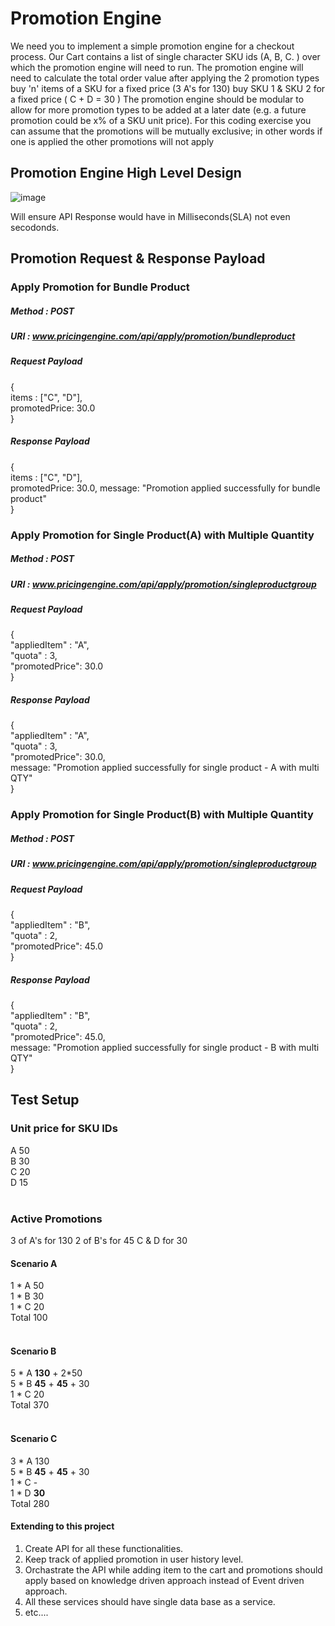 # Promotion Engine
We need you to implement a simple promotion engine for a checkout process. Our Cart contains a list of single character SKU ids (A, B, C.	) over which the promotion engine will need to run.
The promotion engine will need to calculate the total order value after applying the 2 promotion types
buy 'n' items of a SKU for a fixed price (3 A's for 130)
buy SKU 1 & SKU 2 for a fixed price ( C + D = 30 )
The promotion engine should be modular to allow for more promotion types to be added at a later date (e.g. a future promotion could be x% of a SKU unit price). For this coding exercise you can assume that the promotions will be mutually exclusive; in other words if one is applied the other promotions will not apply

## Promotion Engine High Level Design

![image](https://user-images.githubusercontent.com/115500959/194984426-0eb35ced-1be7-4d54-9b46-de9441c69856.png)

Will ensure API Response would have in Milliseconds(SLA) not even secodonds.

## Promotion Request & Response Payload
### Apply Promotion for Bundle Product
##### Method : POST
##### URI : www.pricingengine.com/api/apply/promotion/bundleproduct
##### Request Payload
{<br>
 	items : ["C", "D"],<br>
 	promotedPrice: 30.0<br>
}
##### Response Payload
{<br>
 	items : ["C", "D"],<br>
 	promotedPrice: 30.0,
 	message: "Promotion applied successfully for bundle product"<br>
}

### Apply Promotion for Single Product(A) with Multiple Quantity
##### Method : POST
##### URI : www.pricingengine.com/api/apply/promotion/singleproductgroup
##### Request Payload
{<br>
 	"appliedItem" : "A",<br>
 	"quota" : 3,<br>
 	"promotedPrice": 30.0<br>
}
##### Response Payload
{<br>
 	"appliedItem" : "A",<br>
 	"quota" : 3,<br>
 	"promotedPrice": 30.0,<br>
 	message: "Promotion applied successfully for single product - A  with multi QTY"<br>
}

### Apply Promotion for Single Product(B) with Multiple Quantity
##### Method : POST
##### URI : www.pricingengine.com/api/apply/promotion/singleproductgroup
##### Request Payload
{<br>
 	"appliedItem" : "B",<br>
 	"quota" : 2,<br>
 	"promotedPrice": 45.0<br>
}
##### Response Payload
{<br>
 	"appliedItem" : "B",<br>
 	"quota" : 2,<br>
 	"promotedPrice": 45.0,<br>
 	message: "Promotion applied successfully for single product - B with multi QTY"<br>
}

## Test Setup
### Unit price for SKU IDs 
A	50<br>
B	30<br>
C	20<br>
D	15<br>
<br>
### Active Promotions
3 of A's for 130
2 of B's for 45 
C & D for 30
<br>
#### Scenario A
1 * A 50<br>
1 * B 30<br>
1 * C 20<br>
Total 100<br>
<br>
#### Scenario B
5 * A <b>130</b> + 2*50<br>
5 * B <b>45</b> + <b>45</b> + 30<br>
1 * C 20<br>
Total 370<br>
<br>
#### Scenario C
3 * A 130<br>
5 * B <b>45</b> + <b>45</b> + 30<br>
1 * C -<br>
1 * D <b>30</b><br>
Total	280<br>

#### Extending to this project 
1. Create API for all these functionalities.<br>
2. Keep track of applied promotion in user history level.<br>
3. Orchastrate the API while adding item to the cart and promotions should apply based on knowledge driven approach instead of Event driven approach.<br>
4. All these services should have single data base as a service.
5. etc....
